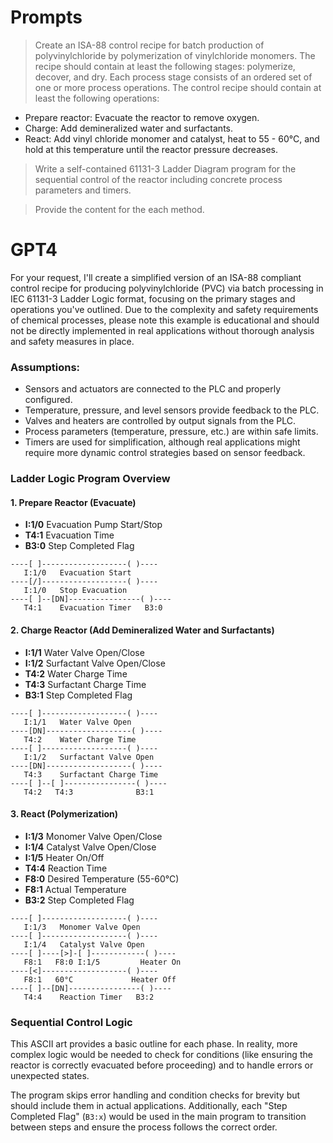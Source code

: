 # Prompts

> Create an ISA-88 control recipe for batch production of polyvinylchloride by polymerization of vinylchloride monomers. The recipe should contain at least the following stages: polymerize, decover, and dry. Each process stage consists of an ordered set of one or more process operations.
The control recipe should contain at least the following operations:
- Prepare reactor: Evacuate the reactor to remove oxygen.
- Charge: Add demineralized water and surfactants.
- React: Add vinyl chloride monomer and catalyst, heat to 55 - 60°C, and hold at this temperature until the reactor pressure decreases.

> Write a self-contained 61131-3 Ladder Diagram program for the sequential control of the reactor including concrete process parameters and timers.

> Provide the content for the each method.





# GPT4
For your request, I'll create a simplified version of an ISA-88 compliant control recipe for producing polyvinylchloride (PVC) via batch processing in IEC 61131-3 Ladder Logic format, focusing on the primary stages and operations you've outlined. Due to the complexity and safety requirements of chemical processes, please note this example is educational and should not be directly implemented in real applications without thorough analysis and safety measures in place.

### Assumptions:

- Sensors and actuators are connected to the PLC and properly configured.
- Temperature, pressure, and level sensors provide feedback to the PLC.
- Valves and heaters are controlled by output signals from the PLC.
- Process parameters (temperature, pressure, etc.) are within safe limits.
- Timers are used for simplification, although real applications might require more dynamic control strategies based on sensor feedback.

### Ladder Logic Program Overview

#### 1. Prepare Reactor (Evacuate)

- **I:1/0** Evacuation Pump Start/Stop
- **T4:1** Evacuation Time
- **B3:0** Step Completed Flag

```plaintext
----[ ]-------------------( )----
   I:1/0   Evacuation Start
----[/]-------------------( )----
   I:1/0   Stop Evacuation
----[ ]--[DN]----------------( )----
   T4:1    Evacuation Timer   B3:0
```

#### 2. Charge Reactor (Add Demineralized Water and Surfactants)

- **I:1/1** Water Valve Open/Close
- **I:1/2** Surfactant Valve Open/Close
- **T4:2** Water Charge Time
- **T4:3** Surfactant Charge Time
- **B3:1** Step Completed Flag

```plaintext
----[ ]-------------------( )----
   I:1/1   Water Valve Open
----[DN]-------------------( )----
   T4:2    Water Charge Time
----[ ]-------------------( )----
   I:1/2   Surfactant Valve Open
----[DN]-------------------( )----
   T4:3    Surfactant Charge Time
----[ ]--[ ]----------------( )----
   T4:2   T4:3              B3:1
```

#### 3. React (Polymerization)

- **I:1/3** Monomer Valve Open/Close
- **I:1/4** Catalyst Valve Open/Close
- **I:1/5** Heater On/Off
- **T4:4** Reaction Time
- **F8:0** Desired Temperature (55-60°C)
- **F8:1** Actual Temperature
- **B3:2** Step Completed Flag

```plaintext
----[ ]-------------------( )----
   I:1/3   Monomer Valve Open
----[ ]-------------------( )----
   I:1/4   Catalyst Valve Open
----[ ]----[>]-[ ]------------( )----
   F8:1   F8:0 I:1/5         Heater On
----[<]-------------------( )----
   F8:1   60°C             Heater Off
----[ ]--[DN]----------------( )----
   T4:4    Reaction Timer   B3:2
```

### Sequential Control Logic

This ASCII art provides a basic outline for each phase. In reality, more complex logic would be needed to check for conditions (like ensuring the reactor is correctly evacuated before proceeding) and to handle errors or unexpected states.

The program skips error handling and condition checks for brevity but should include them in actual applications. Additionally, each "Step Completed Flag" (`B3:x`) would be used in the main program to transition between steps and ensure the process follows the correct order.
